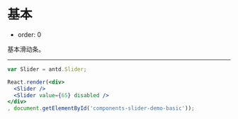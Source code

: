 # 基本

- order: 0

基本滑动条。

---

````jsx
var Slider = antd.Slider;

React.render(<div>
  <Slider />
  <Slider value={65} disabled />
</div>
, document.getElementById('components-slider-demo-basic'));
````

<style>
.code-box-demo .ant-slider {
  margin-bottom: 50px;
  margin-left: 15px;
}
</style>

